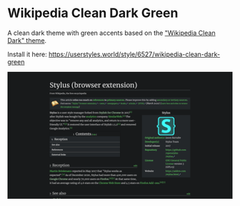 # Wikipedia Clean Dark Green

A clean dark theme with green accents based on the ["Wikipedia Clean Dark" theme](https://userstyles.org/styles/154881/wikipedia-clean-dark).

Install it here: https://userstyles.world/style/6527/wikipedia-clean-dark-green

![](./screenshot.png)

